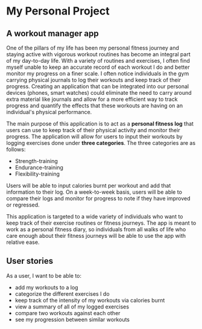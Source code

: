 # My Personal Project

## A workout manager app

One of the pillars of my life has been my personal fitness journey and staying active with vigorous workout routines 
has become an integral part of my day-to-day life. With a variety of routines and exercises, I often find myself unable
to keep an accurate record of each workout I do and better monitor my progress on a finer scale. I often notice 
individuals in the gym carrying physical journals to log their workouts and keep track of their progress. Creating an 
application that can be integrated into our personal devices (phones, smart watches) could eliminate the need to carry
around extra material like journals and allow for a more efficient way to track progress and quantify the effects that
these workouts are having on an individual's physical performance.

The main purpose of this application is to act as a **personal fitness log** that users can use to keep track of their 
physical activity and monitor their progress. The application will allow for users to input their workouts by logging 
exercises done under **three categories**. The three categories are as follows:

- Strength-training
- Endurance-training
- Flexibility-training

Users will be able to input calories burnt per workout and add that information to their log. On a week-to-week basis,
users will be able to compare their logs and monitor for progress to note if they have improved or regressed.

This application is targeted to a wide variety of individuals who want to keep track of their exercise routines or 
fitness journeys. The app is meant to work as a personal fitness diary, so individuals from all walks of life who care 
enough about their fitness journeys will be able to use the app with relative ease.

## User stories

As a user, I want to be able to: 

- add my workouts to a log
- categorize the different exercises I do
- keep track of the intensity of my workouts via calories burnt
- view a summary of all of my logged exercises
- compare two workouts against each other
- see my progression between similar workouts 
